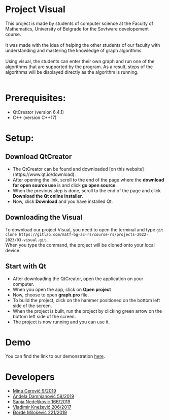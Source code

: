 # Project Visual

This project is made by students of computer science at the Faculty of Mathematics, University of Belgrade for the Sovtware developement course.<br><br>
It was made with the idea of helping the other students of our faculty with understanding and mastering the knowledge of graph algorithms.<br><br>
Using visual, the students can enter their own graph and run one of the algorithms that are supported by the program. As a result, steps of the algorithms will be displayed directly as the algorithm is running. <br><br>

# Prerequisites:
<ul>
<li>QtCreator (version 6.4.1)</li>
<li>C++ (version C++17)</li>
</ul>

# Setup:

## Download QtCreator
<ul>
<li>The QtCreator can be found and downloaded [on this website](https://www.qt.io/download). <br></li><li>After opening the link, scroll to the end of the page where the <b>download for open source use</b> is and click <b>go open source</b>.<br></li><li>When the previous step is done, scroll to the end of the page and click <b>Download the Qt online Installer</b>.<br></li><li>Now, click <b>Download</b> and you have installed Qt.</li></ul>

## Downloading the Visual

To download our project Visual, you need to open the terminal and type `git clone https://gitlab.com/matf-bg-ac-rs/course-rs/projects-2022-2023/03-visual.git`.<br>
When you type the command, the project will be cloned onto your local device. 

## Start with Qt
<ul>
<li>After downloading the QtCreator, open the application on your computer.<br></li>
<li>When you open the app, click on <b>Open project</b></li>
<li>Now, choose to open <b>graph.pro</b> file.</li>
<li>To build the project, click on the hammer positioned on the bottom left side of the screen.</li>
<li>When the project is built, run the project by clicking green arrow on the bottom left side of the screen. </li>
<li>The project is now running and you can use it.</li>
</ul>

# Demo 
You can find the link to our demonstration [here]().


# Developers

<ul>
    <li><a href="https://gitlab.com/cerovic01">Mina Cerović 9/2019</a></li>
    <li><a href="https://gitlab.com/AndjelaDamnjanovic">Anđela Damnjanović 59/2019</a></li>
    <li><a href="https://gitlab.com/sanjanedeljkovic">Sanja Nedeljković 166/2019</a></li>
    <li><a href="https://gitlab.com/vvlade">Vladimir Knežević 206/2017</a></li>
    <li><a href="https://gitlab.com/Djolka">Đorđe Milošević 221/2019</a></li>
</ul>
